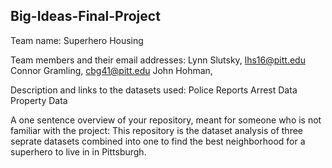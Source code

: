 ## Big-Ideas-Final-Project

Team name: Superhero Housing

Team members and their email addresses:
Lynn Slutsky, lhs16@pitt.edu
Connor Gramling, cbg41@pitt.edu
John Hohman, 

Description and links to the datasets used:
Police Reports
Arrest Data
Property Data

A one sentence overview of your repository, meant for someone who is not familiar with the project:
This repository is the dataset analysis of three seprate datasets combined into one to find the best neighborhood for a superhero to live in in Pittsburgh.
